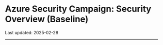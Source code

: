 # Azure Security Campaign: Security Overview (Baseline)

Last updated: 2025-02-28

---------------------